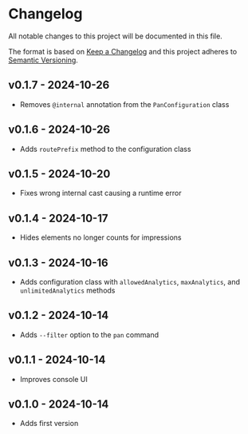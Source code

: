 # Changelog

All notable changes to this project will be documented in this file.

The format is based on [Keep a Changelog](http://keepachangelog.com/)
and this project adheres to [Semantic Versioning](http://semver.org/).

## v0.1.7 - 2024-10-26

-   Removes `@internal` annotation from the `PanConfiguration` class

## v0.1.6 - 2024-10-26

-   Adds `routePrefix` method to the configuration class

## v0.1.5 - 2024-10-20

-   Fixes wrong internal cast causing a runtime error

## v0.1.4 - 2024-10-17

-   Hides elements no longer counts for impressions

## v0.1.3 - 2024-10-16

-   Adds configuration class with `allowedAnalytics`, `maxAnalytics`, and `unlimitedAnalytics` methods

## v0.1.2 - 2024-10-14

-   Adds `--filter` option to the `pan` command

## v0.1.1 - 2024-10-14

-   Improves console UI

## v0.1.0 - 2024-10-14

-   Adds first version
